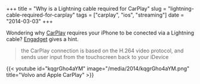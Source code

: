 +++
title = "Why is a Lightning cable required for CarPlay"
slug = "lightning-cable-required-for-carplay"
tags = ["carplay", "ios", "streaming"]
date = "2014-03-03"
+++

Wondering why [CarPlay](https://www.apple.com/ios/carplay/) requires your iPhone to be conected via a Lightning cable? [Engadget](http://www.engadget.com/2014/03/03/apple-announces-carplay-voice-and-touch-access-offers-access-to/) gives a hint.

> the CarPlay connection is based on the H.264 video protocol, and sends user input from the touchscreen back to your iDevice

{{< youtube id="kqgrGho4aYM" image="/media/2014/kqgrGho4aYM.png" title="Volvo and Apple CarPlay" >}}
